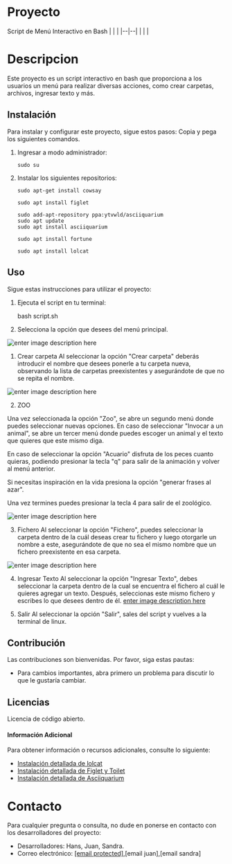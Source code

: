 # Proyecto


Script de Menú Interactivo en Bash 
|  |  |
|--|--|
|  |  |

# Descripcion
Este proyecto es un script interactivo en bash que proporciona a los usuarios un menú para realizar diversas acciones, como crear carpetas, archivos, ingresar texto y más.

## Instalación

Para instalar y configurar este proyecto, sigue estos pasos: Copia y pega los siguientes comandos.

1.  Ingresar a modo administrador:
    
    ```
    sudo su
    ```
    
2.  Instalar los siguientes repositorios:
    
    ```
    sudo apt-get install cowsay
    ```
    
    ```
    sudo apt install figlet 
    ```
    
    ```
    sudo add-apt-repository ppa:ytvwld/asciiquarium
    sudo apt update
    sudo apt install asciiquarium
    ```

    ```
    sudo apt install fortune
    ```
    
    
    ```
    sudo apt install lolcat
    ```
    

## Uso

Sigue estas instrucciones para utilizar el proyecto:

1.  Ejecuta el script en tu terminal:
    
    
    bash script.sh
    
2.  Selecciona la opción que desees del menú principal.
   
![enter image description here](https://i.imgur.com/rWssUw4.png)

1. Crear carpeta
Al seleccionar la opción "Crear carpeta" deberás introducir el nombre que desees ponerle a tu carpeta nueva, observando la 
lista de carpetas preexistentes y asegurándote de que no se repita el nombre.

![enter image description here](https://i.imgur.com/RCxHi4a.png)
  
2. ZOO

Una vez seleccionada la opción "Zoo", se abre un segundo menú donde puedes seleccionar nuevas opciones.
En caso de seleccionar "Invocar a un animal", se abre un tercer menú donde puedes escoger un animal y el texto que quieres que este mismo diga.

En caso de seleccionar la opción "Acuario" disfruta de los peces cuanto quieras, podiendo presionar la tecla "q" para salir de la animación y volver al menú anterior.

Si necesitas inspiración en la vida presiona la opción "generar frases al azar".

Una vez termines puedes presionar la tecla 4 para salir de el zoológico.

![enter image description here](https://i.imgur.com/9gqZPch.png)

3. Fichero
Al seleccionar la opción "Fichero", puedes seleccionar la carpeta dentro de la cuál deseas crear tu fichero y luego otorgarle un nombre a este, asegurándote de que no sea el mismo nombre que un fichero preexistente en esa carpeta.

![enter image description here](https://i.imgur.com/jytbiJ0.png)

4. Ingresar Texto
Al seleccionar la opción "Ingresar Texto", debes seleccionar la carpeta dentro de la cual se encuentra el fichero al cuál le quieres agregar un texto. Después, seleccionas este mismo fichero y escribes lo que desees dentro de él. [enter image description here](https://i.imgur.com/LYNsPZ8.png)

5. Salir
Al seleccionar la opción "Salir", sales del script y vuelves a la terminal de linux.
 
## Contribución

Las contribuciones son bienvenidas. Por favor, siga estas pautas:

-   Para cambios importantes, abra primero un problema para discutir lo que le gustaría cambiar.
## Licencias
Licencia de código abierto.

#### Información Adicional

Para obtener información o recursos adicionales, consulte lo siguiente:

-   [Instalación detallada de lolcat](https://esgeeks.com/lolcat-darle-color-terminal-linux/)
-   [Instalación detallada de Figlet y Toilet](https://ubunlog.com/figlet-banners-ascii-terminal/)
-   [Instalación detallada de Asciiquarium](https://www.drivemeca.com/asciiquarium-en-tu-terminal-linux/)

# Contacto

Para cualquier pregunta o consulta, no dude en ponerse en contacto con los desarrolladores del proyecto:

-   Desarrolladores: Hans, Juan, Sandra.
-   Correo electrónico: [[email protected]](https://stackedit.io/cdn-cgi/l/email-protection#fd959c938ea29c8f9c889e92a2cfcdcccfbd959289909c9491d39e9290),[email juan],[email sandra]
